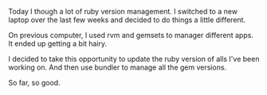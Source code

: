Today I though a lot of ruby version management. I switched to a new laptop over the last few weeks and decided to do things a little different.

On previous computer, I used rvm and gemsets to manager different apps. It ended up getting a bit hairy.

I decided to take this opportunity to update the ruby version of alls I've been working on. And then use bundler to manage all the gem versions.

So far, so good.

